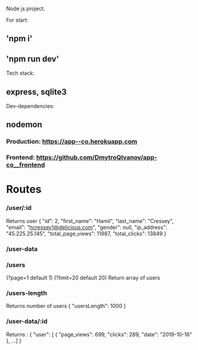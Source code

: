 Node js project.

For start:
## 'npm i'
## 'npm run dev'

Tech stack: 
## express, sqlite3

Dev-dependencies:
## nodemon

### Production: https://app--co.herokuapp.com
### Frontend: https://github.com/DmytroQIvanov/app-co__frontend

# Routes

### /user/:id
Returns user 
{
    "id": 2,
    "first_name": "Hamil",
    "last_name": "Cressey",
    "email": "hcressey1@delicious.com",
    "gender": null,
    "ip_address": "45.225.25.145",
    "total_page_views": 11987,
    "total_clicks": 13849
}

### /user-data


### /users 
(?page=1 default 1)
(?limit=20 default 20)
Return array of users

### /users-length
Returns number of users 
{
    "usersLength": 1000
}

### /user-data/:id
Returns :
{
    "user": [
        {
            "page_views": 699,
            "clicks": 289,
            "date": "2019-10-16"
        },
...]
}







